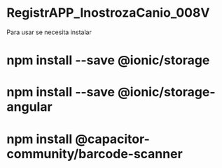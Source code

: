 # RegistrAPP_InostrozaCanio_008V

Para usar se necesita instalar 
# npm install --save @ionic/storage
# npm install --save @ionic/storage-angular
# npm install @capacitor-community/barcode-scanner
